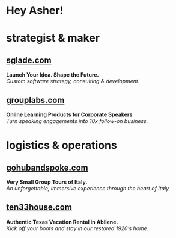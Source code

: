 # Hey Asher!

# strategist & maker

## [sglade.com](https://sglade.com)  
**Launch Your Idea. Shape the Future.**  
*Custom software strategy, consulting & development.*

## [grouplabs.com](https://grouplabs.com)  
**Online Learning Products for Corporate Speakers**  
*Turn speaking engagements into 10x follow-on business.*

# logistics & operations

## [gohubandspoke.com](https://gohubandspoke.com)  
**Very Small Group Tours of Italy.**  
*An unforgettable, immersive experience through the heart of Italy.*

## [ten33house.com](https://ten33house.com)  
**Authentic Texas Vacation Rental in Abilene.**  
*Kick off your boots and stay in our restored 1920’s home.*

